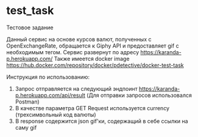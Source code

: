 # test_task
Тестовое задание

Данный сервис на основе курсов валют, полученных с OpenExchangeRate, обращается к Giphy API и предоставляет gif с необходимым тегом.
Сервис развернут по адресу https://karanda-p.herokuapp.com/ 
Также имеется docker image https://hub.docker.com/repository/docker/pdetective/docker-test-task

Инструкция по использованию:

1. Запрос отправляется на следующий эндпоинт https://karanda-p.herokuapp.com/api/result (Для отправки запросов использовался Postman)
2. В качестве параметра GET Request используется currency (трехсимвольный код валюты)
3. В response содержится json gif'ки, содержащий в себе ссылки на саму gif
